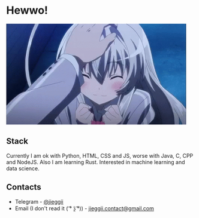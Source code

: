 # Hewwo!
![Cutie](https://github.com/jieggii/jieggii/blob/master/1.gif)

## Stack
Currently I am ok with Python, HTML, CSS and JS, worse with Java, C, CPP and NodeJS. Also I am learning Rust.
Interested in machine learning and data science.

## Contacts
* Telegram - [@jieggii](https://t.me/jieggii)
* Email (I don't read it ( ͡° ʖ̯ ͡°)) - [jieggii.contact@gmail.com](mailto:jieggii.contact@gmail.com)

